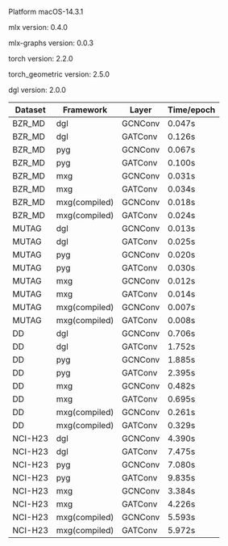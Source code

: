 
Platform macOS-14.3.1

mlx version: 0.4.0

mlx-graphs version: 0.0.3

torch version: 2.2.0

torch_geometric version: 2.5.0

dgl version: 2.0.0

| Dataset | Framework | Layer | Time/epoch |
| --- | --- | --- | --- |
| BZR_MD | dgl | GCNConv | 0.047s |
| BZR_MD | dgl | GATConv | 0.126s |
| BZR_MD | pyg | GCNConv | 0.067s |
| BZR_MD | pyg | GATConv | 0.100s |
| BZR_MD | mxg | GCNConv | 0.031s |
| BZR_MD | mxg | GATConv | 0.034s |
| BZR_MD | mxg(compiled) | GCNConv | 0.018s |
| BZR_MD | mxg(compiled) | GATConv | 0.024s |
| MUTAG | dgl | GCNConv | 0.013s |
| MUTAG | dgl | GATConv | 0.025s |
| MUTAG | pyg | GCNConv | 0.020s |
| MUTAG | pyg | GATConv | 0.030s |
| MUTAG | mxg | GCNConv | 0.012s |
| MUTAG | mxg | GATConv | 0.014s |
| MUTAG | mxg(compiled) | GCNConv | 0.007s |
| MUTAG | mxg(compiled) | GATConv | 0.008s |
| DD | dgl | GCNConv | 0.706s |
| DD | dgl | GATConv | 1.752s |
| DD | pyg | GCNConv | 1.885s |
| DD | pyg | GATConv | 2.395s |
| DD | mxg | GCNConv | 0.482s |
| DD | mxg | GATConv | 0.695s |
| DD | mxg(compiled) | GCNConv | 0.261s |
| DD | mxg(compiled) | GATConv | 0.329s |
| NCI-H23 | dgl | GCNConv | 4.390s |
| NCI-H23 | dgl | GATConv | 7.475s |
| NCI-H23 | pyg | GCNConv | 7.080s |
| NCI-H23 | pyg | GATConv | 9.835s |
| NCI-H23 | mxg | GCNConv | 3.384s |
| NCI-H23 | mxg | GATConv | 4.226s |
| NCI-H23 | mxg(compiled) | GCNConv | 5.593s |
| NCI-H23 | mxg(compiled) | GATConv | 5.972s |